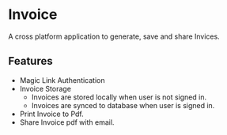 # Invoice 
A cross platform application to generate, save and share Invices.

## Features
* Magic Link Authentication
* Invoice Storage
    * Invoices are stored locally when user is not signed in.
    * Invoices are synced to database when user is signed in.
* Print Invoice to Pdf.
* Share Invoice pdf with email.